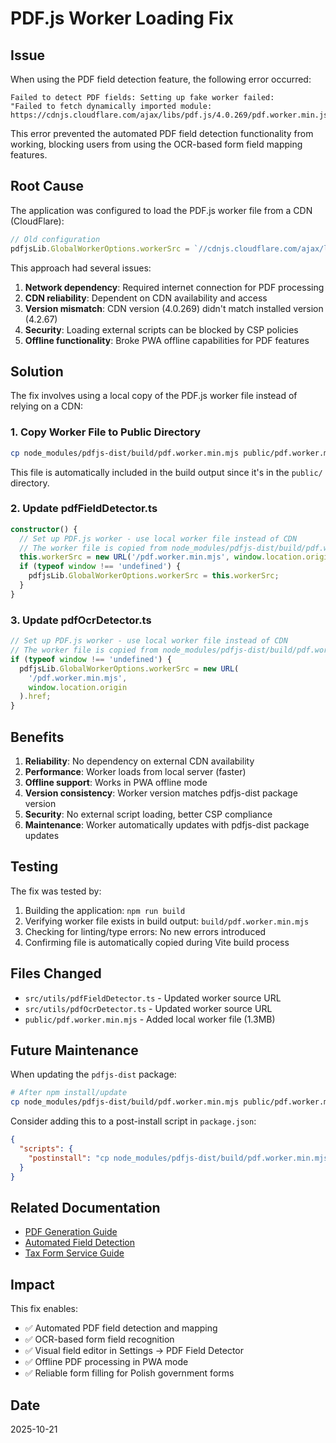 # PDF.js Worker Loading Fix

## Issue

When using the PDF field detection feature, the following error occurred:

```
Failed to detect PDF fields: Setting up fake worker failed:
"Failed to fetch dynamically imported module:
https://cdnjs.cloudflare.com/ajax/libs/pdf.js/4.0.269/pdf.worker.min.js"
```

This error prevented the automated PDF field detection functionality from working, blocking users from using the OCR-based form field mapping features.

## Root Cause

The application was configured to load the PDF.js worker file from a CDN (CloudFlare):

```typescript
// Old configuration
pdfjsLib.GlobalWorkerOptions.workerSrc = `//cdnjs.cloudflare.com/ajax/libs/pdf.js/4.0.269/pdf.worker.min.js`;
```

This approach had several issues:

1. **Network dependency**: Required internet connection for PDF processing
2. **CDN reliability**: Dependent on CDN availability and access
3. **Version mismatch**: CDN version (4.0.269) didn't match installed version (4.2.67)
4. **Security**: Loading external scripts can be blocked by CSP policies
5. **Offline functionality**: Broke PWA offline capabilities for PDF features

## Solution

The fix involves using a local copy of the PDF.js worker file instead of relying on a CDN:

### 1. Copy Worker File to Public Directory

```bash
cp node_modules/pdfjs-dist/build/pdf.worker.min.mjs public/pdf.worker.min.mjs
```

This file is automatically included in the build output since it's in the `public/` directory.

### 2. Update pdfFieldDetector.ts

```typescript
constructor() {
  // Set up PDF.js worker - use local worker file instead of CDN
  // The worker file is copied from node_modules/pdfjs-dist/build/pdf.worker.min.mjs to public/
  this.workerSrc = new URL('/pdf.worker.min.mjs', window.location.origin).href;
  if (typeof window !== 'undefined') {
    pdfjsLib.GlobalWorkerOptions.workerSrc = this.workerSrc;
  }
}
```

### 3. Update pdfOcrDetector.ts

```typescript
// Set up PDF.js worker - use local worker file instead of CDN
// The worker file is copied from node_modules/pdfjs-dist/build/pdf.worker.min.mjs to public/
if (typeof window !== 'undefined') {
  pdfjsLib.GlobalWorkerOptions.workerSrc = new URL(
    '/pdf.worker.min.mjs',
    window.location.origin
  ).href;
}
```

## Benefits

1. **Reliability**: No dependency on external CDN availability
2. **Performance**: Worker loads from local server (faster)
3. **Offline support**: Works in PWA offline mode
4. **Version consistency**: Worker version matches pdfjs-dist package version
5. **Security**: No external script loading, better CSP compliance
6. **Maintenance**: Worker automatically updates with pdfjs-dist package updates

## Testing

The fix was tested by:

1. Building the application: `npm run build`
2. Verifying worker file exists in build output: `build/pdf.worker.min.mjs`
3. Checking for linting/type errors: No new errors introduced
4. Confirming file is automatically copied during Vite build process

## Files Changed

- `src/utils/pdfFieldDetector.ts` - Updated worker source URL
- `src/utils/pdfOcrDetector.ts` - Updated worker source URL
- `public/pdf.worker.min.mjs` - Added local worker file (1.3MB)

## Future Maintenance

When updating the `pdfjs-dist` package:

```bash
# After npm install/update
cp node_modules/pdfjs-dist/build/pdf.worker.min.mjs public/pdf.worker.min.mjs
```

Consider adding this to a post-install script in `package.json`:

```json
{
  "scripts": {
    "postinstall": "cp node_modules/pdfjs-dist/build/pdf.worker.min.mjs public/pdf.worker.min.mjs"
  }
}
```

## Related Documentation

- [PDF Generation Guide](../guides/PDF_GENERATION_GUIDE.md)
- [Automated Field Detection](../../AUTOMATED_FIELD_DETECTION_README.md)
- [Tax Form Service Guide](../features/TAX_FORM_SERVICE_GUIDE.md)

## Impact

This fix enables:

- ✅ Automated PDF field detection and mapping
- ✅ OCR-based form field recognition
- ✅ Visual field editor in Settings → PDF Field Detector
- ✅ Offline PDF processing in PWA mode
- ✅ Reliable form filling for Polish government forms

## Date

2025-10-21
